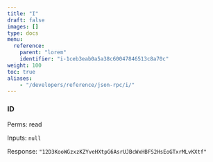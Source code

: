 ```yaml
---
title: "I"
draft: false
images: []
type: docs
menu:
  reference:
    parent: "lorem"
    identifier: "i-1ceb3eab0a5a38c60047846513c8a70c"
weight: 100
toc: true
aliases:
    - "/developers/reference/json-rpc/i/"
---
```


### ID

Perms: read

Inputs: `null`

Response: `"12D3KooWGzxzKZYveHXtpG6AsrUJBcWxHBFS2HsEoGTxrMLvKXtf"`
